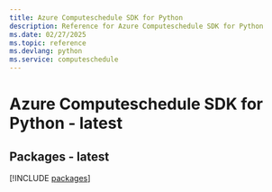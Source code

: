 ```yaml
---
title: Azure Computeschedule SDK for Python
description: Reference for Azure Computeschedule SDK for Python
ms.date: 02/27/2025
ms.topic: reference
ms.devlang: python
ms.service: computeschedule
---
```

# Azure Computeschedule SDK for Python - latest
## Packages - latest
[!INCLUDE [packages](computeschedule-index.md)]